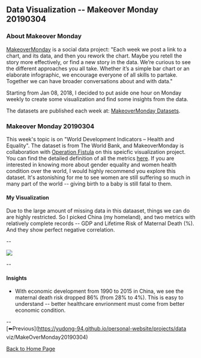<head>
  <!-- Global site tag (gtag.js) - Google Analytics -->
<script async src="https://www.googletagmanager.com/gtag/js?id=UA-112502179-1"></script>
<script>
  window.dataLayer = window.dataLayer || [];
  function gtag(){dataLayer.push(arguments);}
  gtag('js', new Date());

  gtag('config', 'UA-112502179-1');
</script>
</head>


## Data Visualization -- Makeover Monday 20190304

### About Makeover Monday

[MakeoverMonday](http://www.makeovermonday.co.uk/) is a social data project:
"Each week we post a link to a chart, and its data, and then you rework the chart.
Maybe you retell the story more effectively, or find a new story in the data.
We’re curious to see the different approaches you all take. Whether it’s a simple bar chart or an elaborate infographic, we encourage everyone of all skills to partake.
Together we can have broader conversations about and with data."

Starting from Jan 08, 2018, I decided to put aside one hour on Monday weekly to create some visualization and find some insights from the data.

The datasets are published each week at: [MakeoverMonday Datasets](http://www.makeovermonday.co.uk/data/).

### Makeover Monday 20190304

This week's topic is on "World Development Indicators – Health and Equality". The dataset is from The World Bank, and MakeoverMonday is collaboration with [Operation Fistula](https://www.opfistula.org/) on this speicfic visualization project. You can find the detailed definition of all the metrics [here](https://data.world/makeovermonday/2019w10/workspace/file?filename=Operation+Fistula+-+Makeover+Monday+International+Women%27s+Day+Documentation.pdf). If you are interested in knowing more about gender equality and women health condition over the world, I would highly recommend you explore this dataset. It's astonishing for me to see women are still suffering so much in many part of the world -- giving birth to a baby is still fatal to them.   

#### My Visualization

Due to the large amount of missing data in this dataaset, things we can do are highly restricted. So I picked China (my homeland), and two metrics with relatively complete records -- GDP and Lifetime Risk of Maternal Death (%). And they show perfect negative correlation.  

--  

<div class='tableauPlaceholder' id='viz1551754173647' style='position: relative'>
<noscript><a href='#'>
  <img alt=' ' src='https:&#47;&#47;public.tableau.com&#47;static&#47;images&#47;Ma&#47;MakeOverMonday20190304&#47;China1990-2015&#47;1_rss.png' style='border: none' />
</a></noscript>
<object class='tableauViz'  style='display:none;'>
  <param name='host_url' value='https%3A%2F%2Fpublic.tableau.com%2F' />
  <param name='embed_code_version' value='3' />
  <param name='site_root' value='' />
  <param name='name' value='MakeOverMonday20190304&#47;China1990-2015' />
  <param name='tabs' value='no' />
  <param name='toolbar' value='yes' />
  <param name='static_image' value='https:&#47;&#47;public.tableau.com&#47;static&#47;images&#47;Ma&#47;MakeOverMonday20190304&#47;China1990-2015&#47;1.png' />
  <param name='animate_transition' value='yes' />
  <param name='display_static_image' value='yes' />
  <param name='display_spinner' value='yes' />
  <param name='display_overlay' value='yes' />
  <param name='display_count' value='yes' />
</object></div>              
<script type='text/javascript'>            
  var divElement = document.getElementById('viz1551754173647');   
  var vizElement = divElement.getElementsByTagName('object')[0];             
  vizElement.style.width='800px';vizElement.style.height='627px';               
  var scriptElement = document.createElement('script');                 
  scriptElement.src = 'https://public.tableau.com/javascripts/api/viz_v1.js';   
  vizElement.parentNode.insertBefore(scriptElement, vizElement);                
</script>  

--  

#### Insights
* With economic development from 1990 to 2015 in China, we see the maternal death risk dropped 86% (from 28% to 4%). This is easy to understand -- better healthcare envrionment must come from better economic condition.  

--  
[⬅️Previous](https://yudong-94.github.io/personal-website/projects/data viz/MakeOverMonday20190304)

[Back to Home Page](https://yudong-94.github.io/personal-website/)
